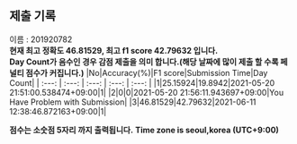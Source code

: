 


  
## 제출 기록  
이름 : 201920782  
**현재 최고 정확도 46.81529, 최고 f1 score 42.79632 입니다.**  
**Day Count가 음수인 경우 감점 제출을 의미 합니다.(해당 날짜에 많이 제출 할 수록 페널티 점수가 커집니다.)**
|No|Accuracy(%)|F1 score|Submission Time|Day Count|
| :---: | :---: | :---: | :---: | :---: |
|1|25.15924|19.8942|2021-05-20 21:51:00.538474+09:00|1|
|2|0|0|2021-05-20 21:56:11.943697+09:00|You Have Problem with Submission|
|3|46.81529|42.79632|2021-06-11 12:38:46.872163+09:00|1|


**점수는 소숫점 5자리 까지 출력됩니다.**
**Time zone is seoul,korea (UTC+9:00)**
